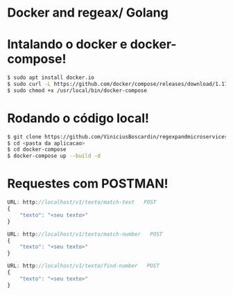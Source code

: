 # Docker and regeax/ Golang

# Intalando o docker e docker-compose!

```sh
$ sudo apt install docker.io
$ sudo curl -L https://github.com/docker/compose/releases/download/1.17.0/docker-compose-`uname -s`-`uname -m` -o /usr/local/bin/docker-compose
$ sudo chmod +x /usr/local/bin/docker-compose
```

# Rodando o código local!

```sh
$ git clone https://github.com/ViniciusBoscardin/regexpandmicroservices.git
$ cd <pasta da aplicacao>
$ cd docker-compose
$ docker-compose up --build -d
```

# Requestes com POSTMAN!

```javascript
URL: http://localhost/v1/texto/match-text   POST
{
    "texto": "<seu texto>" 
}

URL: http://localhost/v1/texto/match-number   POST
{
    "texto": "<seu texto>" 
}

URL: http://localhost/v1/texto/find-number   POST
{
    "texto": "<seu texto>" 
}
```
